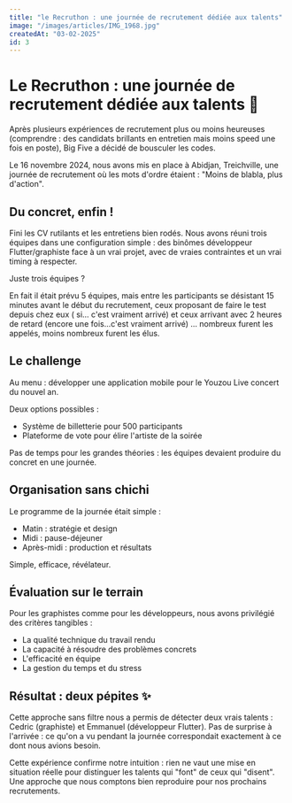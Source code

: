```yaml
---
title: "le Recruthon : une journée de recrutement dédiée aux talents"
image: "/images/articles/IMG_1968.jpg"
createdAt: "03-02-2025"
id: 3
---
```


# Le Recruthon : une journée de recrutement dédiée aux talents 🚀

Après plusieurs expériences de recrutement plus ou moins heureuses (comprendre : des candidats brillants en entretien mais moins speed une fois en poste), Big Five a décidé de bousculer les codes. 

Le 16 novembre 2024, nous avons mis en place à Abidjan, Treichville, une journée de recrutement où les mots d'ordre étaient : "Moins de blabla, plus d'action".

## Du concret, enfin !

Fini les CV rutilants et les entretiens bien rodés. Nous avons réuni trois équipes dans une configuration simple : des binômes développeur Flutter/graphiste face à un vrai projet, avec de vraies contraintes et un vrai timing à respecter.

Juste trois équipes ? 

En fait il était prévu 5 équipes, mais entre les participants se désistant 15 minutes avant le début du recrutement, ceux proposant de faire le test depuis chez eux ( si... c'est vraiment arrivé) et ceux arrivant avec 2 heures de retard (encore une fois...c'est vraiment arrivé) ... nombreux furent les appelés, moins nombreux furent les élus.

## Le challenge

Au menu : développer une application mobile pour le Youzou Live concert du nouvel an. 

Deux options possibles :
- Système de billetterie pour 500 participants
- Plateforme de vote pour élire l'artiste de la soirée

Pas de temps pour les grandes théories : les équipes devaient produire du concret en une journée.

## Organisation sans chichi

Le programme de la journée était simple :
- Matin : stratégie et design
- Midi : pause-déjeuner
- Après-midi : production et résultats

Simple, efficace, révélateur.

## Évaluation sur le terrain

Pour les graphistes comme pour les développeurs, nous avons privilégié des critères tangibles :
- La qualité technique du travail rendu
- La capacité à résoudre des problèmes concrets
- L'efficacité en équipe
- La gestion du temps et du stress

## Résultat : deux pépites ✨

Cette approche sans filtre nous a permis de détecter deux vrais talents : Cedric (graphiste) et Emmanuel (développeur Flutter). Pas de surprise à l'arrivée : ce qu'on a vu pendant la journée correspondait exactement à ce dont nous avions besoin.

Cette expérience confirme notre intuition : rien ne vaut une mise en situation réelle pour distinguer les talents qui "font" de ceux qui "disent". Une approche que nous comptons bien reproduire pour nos prochains recrutements.
